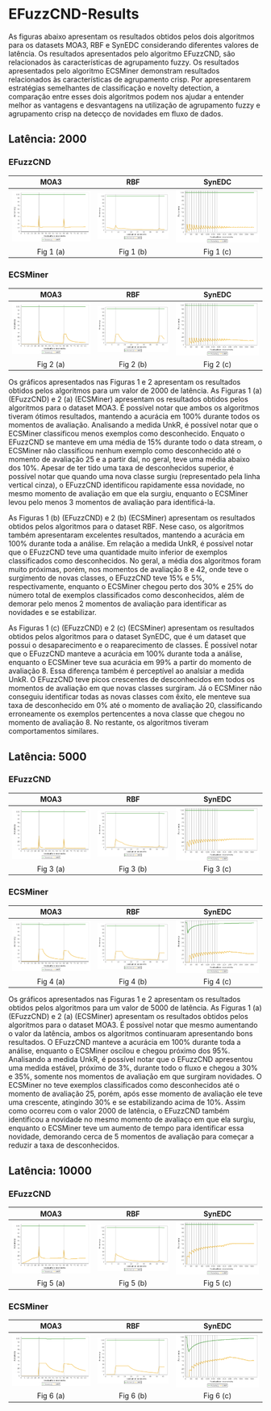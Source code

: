 # EFuzzCND-Results

As figuras abaixo apresentam os resultados obtidos pelos dois algoritmos para os datasets MOA3, RBF e SynEDC considerando diferentes valores de latência. Os resultados apresentados pelo algoritmo EFuzzCND, são relacionados às características de agrupamento fuzzy. Os resultados apresentados pelo algoritmo ECSMiner demonstram resultados relacionados às características de agrupamento crisp. Por apresentarem estratégias semelhantes de classificação e novelty detection, a comparação entre esses dois algoritmos podem nos ajudar a entender melhor as vantagens e desvantagens na utilização de agrupamento fuzzy e agrupamento crisp na detecço de novidades em fluxo de dados.

## Latência: 2000

### EFuzzCND
MOA3             |  RBF         | SynEDC
:-------------------------:|:------------------------:|:-------------------------:
![alt text](https://github.com/andrecristiani/EFuzzCND-Results/blob/main/Graphs/moa-efuzzcnd.png?raw=true)  |  ![alt text](https://github.com/andrecristiani/EFuzzCND-Results/blob/main/Graphs/rbf-efuzzcnd.png?raw=true) | ![alt text](https://github.com/andrecristiani/EFuzzCND-Results/blob/main/Graphs/synedc-efuzzcnd.png?raw=true)
Fig 1 (a)|Fig 1 (b)|Fig 1 (c)

### ECSMiner
MOA3             |  RBF         | SynEDC
:-------------------------:|:------------------------:|:-------------------------:
![alt text](https://github.com/andrecristiani/EFuzzCND-Results/blob/main/Graphs/moa-ecsminer.png?raw=true) | ![alt text](https://github.com/andrecristiani/EFuzzCND-Results/blob/main/Graphs/rbf-ecsminer.png?raw=true) | ![alt text](https://github.com/andrecristiani/EFuzzCND-Results/blob/main/Graphs/synedc-ecsminer.png?raw=true)
Fig 2 (a)|Fig 2 (b)|Fig 2 (c)

Os gráficos apresentados nas Figuras 1 e 2 apresentam os resultados obtidos pelos algoritmos para um valor de 2000 de latência. As Figuras 1 (a) (EFuzzCND) e 2 (a) (ECSMiner) apresentam os resultados obtidos pelos algoritmos para o dataset MOA3. É possível notar que ambos os algoritmos tiveram ótimos resultados,  mantendo a acurácia em 100\% durante todos os momentos de avaliação. Analisando a medida UnkR, é possível notar que o ECSMiner classificou menos exemplos como desconhecido. Enquato o EFuzzCND se manteve em uma média de 15\% durante todo o data stream, o ECSMiner não classificou nenhum exemplo como desconhecido até o momento de avaliação 25 e a partir daí, no geral, teve uma média abaixo dos 10\%. Apesar de ter tido uma taxa de desconhecidos superior, é possível notar que quando uma nova classe surgiu (representado pela linha vertical cinza), o EFuzzCND identificou rapidamente essa novidade, no mesmo momento de avaliação em que ela surgiu, enquanto o ECSMiner levou pelo menos 3 momentos de avaliação para identificá-la.

As Figuras 1 (b) (EFuzzCND) e 2 (b) (ECSMiner) apresentam os resultados obtidos pelos algoritmos para o dataset RBF. Nese caso, os algoritmos também apresentaram excelentes resultados, mantendo a acurácia em 100\% durante toda a análise. Em relação a medida UnkR, é possível notar que o EFuzzCND teve uma quantidade muito inferior de exemplos classificados como desconhecidos. No geral, a média dos algoritmos foram muito próximas, porém, nos momentos de avaliação 8 e 42, onde teve o surgimento de novas classes, o EFuzzCND teve 15\% e 5\%, respectivamente, enquanto o ECSMiner chegou perto dos 30\% e 25\% do número total de exemplos classificados como desconhecidos, além de demorar pelo menos 2 momentos de avaliação para identificar as novidades e se estabilizar.

As Figuras 1 (c) (EFuzzCND) e 2 (c) (ECSMiner) apresentam os resultados obtidos pelos algoritmos para o dataset SynEDC, que é um dataset que possui o desaparecimento e o reaparecimento de classes. É possível notar que o EFuzzCND manteve a acurácia em 100\% durante toda a análise, enquanto o ECSMiner teve sua acurácia em 99\% a partir do momento de avaliação 8. Essa diferença também é perceptível ao analsiar a medida UnkR. O EFuzzCND teve picos crescentes de desconhecidos em todos os momentos de avaliação em que novas classes surgiram. Já o ECSMiner não conseguiu identificar todas as novas classes com êxito, ele menteve sua taxa de desconhecido em 0\% até o momento de avaliação 20, classificando erroneamente os exemplos pertencentes a nova classe que chegou no momento de avaliação 8. No restante, os algoritmos tiveram comportamentos similares.


## Latência: 5000

### EFuzzCND
MOA3             |  RBF         | SynEDC
:-------------------------:|:------------------------:|:-------------------------:
![alt text](https://github.com/andrecristiani/EFuzzCND-Results/blob/main/Graphs/moaefuzzcnd-5000.png?raw=true) | ![alt text](https://github.com/andrecristiani/EFuzzCND-Results/blob/main/Graphs/rbf-efuzzcnd-5000.png?raw=true) | ![alt text](https://github.com/andrecristiani/EFuzzCND-Results/blob/main/Graphs/synedc-efuzzcnd-5000.png?raw=true)
Fig 3 (a)|Fig 3 (b)|Fig 3 (c)

### ECSMiner
MOA3             |  RBF         | SynEDC
:-------------------------:|:------------------------:|:-------------------------:
![alt text](https://github.com/andrecristiani/EFuzzCND-Results/blob/main/Graphs/moa-ecsminer-5000.png?raw=true) | ![alt text](https://github.com/andrecristiani/EFuzzCND-Results/blob/main/Graphs/rbf-ecsminer-5000.png?raw=true) | ![alt text](https://github.com/andrecristiani/EFuzzCND-Results/blob/main/Graphs/synedc-ecsminer-5000.png?raw=true)
Fig 4 (a)|Fig 4 (b)|Fig 4 (c)

Os gráficos apresentados nas Figuras 1 e 2 apresentam os resultados obtidos pelos algoritmos para um valor de 5000 de latência. As Figuras 1 (a) (EFuzzCND) e 2 (a) (ECSMiner) apresentam os resultados obtidos pelos algoritmos para o dataset MOA3. É possível notar que mesmo aumentando o valor da latência, ambos os algoritmos continuaram apresentando bons resultados. O EFuzzCND manteve a acurácia em 100\% durante toda a análise, enquanto o ECSMiner oscilou e chegou próximo dos 95\%. Analisando a medida UnkR, é possível notar que o EFuzzCND apresentou uma medida estável, próximo de 3\%, durante todo o fluxo e chegou a 30\% e 35\%, somente nos momentos de avaliação em que surgiram novidades. O ECSMiner no teve exemplos classificados como desconhecidos até o momento de avaliação 25, porém, após esse momento de avaliação ele teve uma crescente, atingindo 30\% e se estabilizando acima de 10\%. Assim como ocorreu com o valor 2000 de latência, o EFuzzCND também identificou a novidade no mesmo momento de avaliaço em que ela surgiu, enquanto o ECSMiner teve um aumento de tempo para identificar essa novidade, demorando cerca de 5 momentos de avaliação para começar a reduzir a taxa de desconhecidos.

## Latência: 10000

### EFuzzCND
MOA3             |  RBF         | SynEDC
:-------------------------:|:------------------------:|:-------------------------:
![alt text](https://github.com/andrecristiani/EFuzzCND-Results/blob/main/Graphs/moa-efuzzcnd-results-10000.png?raw=true) | ![alt text](https://github.com/andrecristiani/EFuzzCND-Results/blob/main/Graphs/rbf-efuzzcnd-10000.png?raw=true) | ![alt text](https://github.com/andrecristiani/EFuzzCND-Results/blob/main/Graphs/synedc-efuzzcnd-10000-png.png?raw=true)
Fig 5 (a)|Fig 5 (b)|Fig 5 (c)

### ECSMiner
MOA3             |  RBF         | SynEDC
:-------------------------:|:------------------------:|:-------------------------:
![alt text](https://github.com/andrecristiani/EFuzzCND-Results/blob/main/Graphs/moa-ECSMiner-results-10000.png?raw=true) | ![alt text](https://github.com/andrecristiani/EFuzzCND-Results/blob/main/Graphs/rbf-ecsminer-results-10000.txt.png?raw=true) | ![alt text](https://github.com/andrecristiani/EFuzzCND-Results/blob/main/Graphs/synedc-ecsminer-10000.png?raw=true)
Fig 6 (a)|Fig 6 (b)|Fig 6 (c)


